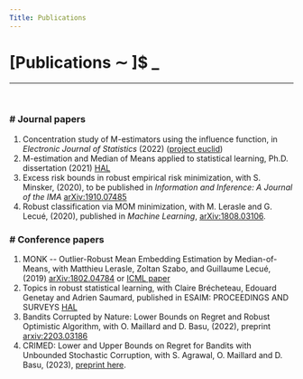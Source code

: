 ```yaml
---
Title: Publications
---
```


# [Publications ∼ ]$ _

---
&nbsp;

### \# Journal papers

1. Concentration study of M-estimators using the influence function, in *Electronic Journal of Statistics*  (2022) ([project euclid][EJS])
2. M-estimation and Median of Means applied to statistical learning, Ph.D. dissertation (2021) [HAL][these_hal]
3. Excess risk bounds in robust empirical risk minimization, with S. Minsker, (2020), to be published in *Information and Inference: A
Journal of the IMA* [arXiv:1910.07485][RERM_arxiv]
4. Robust classification via MOM minimization, with M. Lerasle and G. Lecué, (2020), published in *Machine Learning*, [arXiv:1808.03106][MOMRM_arxiv].

### \# Conference papers

1. MONK -- Outlier-Robust Mean Embedding Estimation by Median-of-Means, with  Matthieu Lerasle, Zoltan Szabo, and Guillaume Lecué, (2019) [arXiv:1802.04784][MONK_arxiv] or [ICML paper][MONK_ICML]
2. Topics in robust statistical learning, with  Claire Brécheteau, Edouard Genetay and Adrien Saumard, published in ESAIM: PROCEEDINGS AND SURVEYS [HAL][mass]
3. Bandits Corrupted by Nature: Lower Bounds on Regret and Robust Optimistic Algorithm, with O. Maillard and D. Basu, (2022), preprint [arxiv:2203.03186][Cor_bandits]
4. CRIMED: Lower and Upper Bounds on Regret for Bandits with Unbounded Stochastic Corruption, with S. Agrawal, O. Maillard and D. Basu, (2023), <a href="/assets/crimed.pdf" target="_blank">preprint here</a>.

[MOMRM_arxiv]: https://arxiv.org/abs/1808.03106
[RERM_arxiv]: https://arxiv.org/abs/1910.07485
[MONK_arxiv]: https://arxiv.org/abs/1802.04784
[MONK_ICML]: http://proceedings.mlr.press/v97/lerasle19a.html
[EJS]: https://projecteuclid.org/journals/electronic-journal-of-statistics/volume-16/issue-1/Concentration-study-of-M-estimators-using-the-influence-function/10.1214/22-EJS2030.full
[these_hal]: https://hal-universite-paris-saclay.archives-ouvertes.fr/tel-03132439v1
[mass]: https://hal.archives-ouvertes.fr/hal-03605702v1
[Cor_bandits]: https://arxiv.org/abs/2203.03186